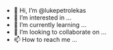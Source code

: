 - 👋 Hi, I’m @lukepetrolekas
- 👀 I’m interested in ...
- 🌱 I’m currently learning ...
- 💞️ I’m looking to collaborate on ...
- 📫 How to reach me ...

<!---
lukepetrolekas/lukepetrolekas is a ✨ special ✨ repository because its `README.md` (this file) appears on your GitHub profile.
You can click the Preview link to take a look at your changes.
--->

